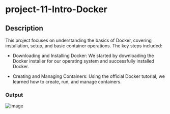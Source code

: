 # project-11-Intro-Docker

## Description
This project focuses on understanding the basics of Docker, covering installation, setup, and basic container operations. The key steps included:

- Downloading and Installing Docker: We started by downloading the Docker installer for our operating system and successfully installed Docker.

- Creating and Managing Containers: Using the official Docker tutorial, we learned how to create, run, and manage containers.

### Output
![image](https://github.com/user-attachments/assets/377594cd-fd80-4e31-b320-a411450e93b0)
